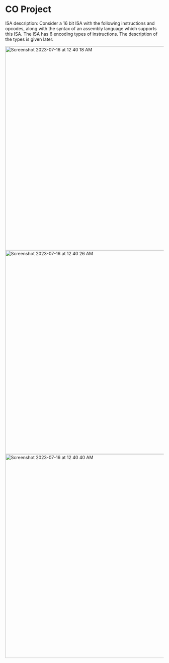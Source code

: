 # CO Project
ISA description:
Consider a 16 bit ISA with the following instructions and opcodes, along with the syntax of an
assembly language which supports this ISA.
The ISA has 6 encoding types of instructions. The description of the types is given later.    

<img width="648" alt="Screenshot 2023-07-16 at 12 40 18 AM" src="https://github.com/BriM2021/CO-Project-B19/assets/108250053/d91175d2-38c5-4dab-96eb-ef06c3342f95">
<img width="648" alt="Screenshot 2023-07-16 at 12 40 26 AM" src="https://github.com/BriM2021/CO-Project-B19/assets/108250053/634b2311-076e-464c-87d3-c279955483a1">
<img width="648" alt="Screenshot 2023-07-16 at 12 40 40 AM" src="https://github.com/BriM2021/CO-Project-B19/assets/108250053/f177169d-285a-4188-8215-b5dc0f65c52e">
